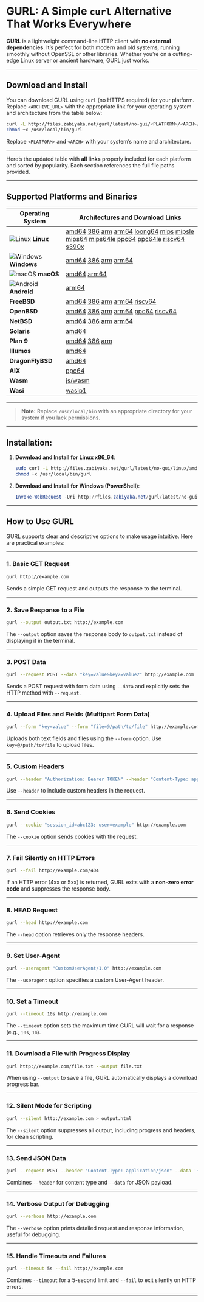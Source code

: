 # GURL: A Simple `curl` Alternative That Works Everywhere

**GURL** is a lightweight command-line HTTP client with **no external dependencies**. It’s perfect for both modern and old systems, running smoothly without OpenSSL or other libraries. Whether you’re on a cutting-edge Linux server or ancient hardware, GURL just works.

---

## Download and Install

You can download GURL using `curl` (no HTTPS required) for your platform. Replace `<ARCHIVE_URL>` with the appropriate link for your operating system and architecture from the table below:

```bash
curl -L http://files.zabiyaka.net/gurl/latest/no-gui/<PLATFORM>/<ARCH>/gurl -o /usr/local/bin/gurl
chmod +x /usr/local/bin/gurl
```

Replace `<PLATFORM>` and `<ARCH>` with your system’s name and architecture.

---

Here’s the updated table with **all links** properly included for each platform and sorted by popularity. Each section references the full file paths provided.

---

## Supported Platforms and Binaries

| **Operating System**                         | **Architectures and Download Links**                                                                                                      |
|---------------------------------------------|-------------------------------------------------------------------------------------------------------------------------|
| ![Linux](https://edent.github.io/SuperTinyIcons/images/svg/linux.svg) **Linux**       | [amd64](http://files.zabiyaka.net/gurl/binaries/latest/no-gui/linux/amd64/gurl) [386](http://files.zabiyaka.net/gurl/binaries/latest/no-gui/linux/386/gurl) [arm](http://files.zabiyaka.net/gurl/binaries/latest/no-gui/linux/arm/gurl) [arm64](http://files.zabiyaka.net/gurl/binaries/latest/no-gui/linux/arm64/gurl) [loong64](http://files.zabiyaka.net/gurl/binaries/latest/no-gui/linux/loong64/gurl) [mips](http://files.zabiyaka.net/gurl/binaries/latest/no-gui/linux/mips/gurl) [mipsle](http://files.zabiyaka.net/gurl/binaries/latest/no-gui/linux/mipsle/gurl) [mips64](http://files.zabiyaka.net/gurl/binaries/latest/no-gui/linux/mips64/gurl) [mips64le](http://files.zabiyaka.net/gurl/binaries/latest/no-gui/linux/mips64le/gurl) [ppc64](http://files.zabiyaka.net/gurl/binaries/latest/no-gui/linux/ppc64/gurl) [ppc64le](http://files.zabiyaka.net/gurl/binaries/latest/no-gui/linux/ppc64le/gurl) [riscv64](http://files.zabiyaka.net/gurl/binaries/latest/no-gui/linux/riscv64/gurl) [s390x](http://files.zabiyaka.net/gurl/binaries/latest/no-gui/linux/s390x/gurl) |
| ![Windows](https://edent.github.io/SuperTinyIcons/images/svg/windows.svg) **Windows**  | [amd64](http://files.zabiyaka.net/gurl/binaries/latest/no-gui/windows/amd64/gurl.exe) [386](http://files.zabiyaka.net/gurl/binaries/latest/no-gui/windows/386/gurl.exe) [arm](http://files.zabiyaka.net/gurl/binaries/latest/no-gui/windows/arm/gurl.exe) [arm64](http://files.zabiyaka.net/gurl/binaries/latest/no-gui/windows/arm64/gurl.exe) |
| ![macOS](https://edent.github.io/SuperTinyIcons/images/svg/apple.svg) **macOS**        | [amd64](http://files.zabiyaka.net/gurl/binaries/latest/no-gui/mac/amd64/gurl) [arm64](http://files.zabiyaka.net/gurl/binaries/latest/no-gui/mac/arm64/gurl)                        |
| ![Android](https://edent.github.io/SuperTinyIcons/images/svg/android.svg) **Android**  | [arm64](http://files.zabiyaka.net/gurl/binaries/latest/no-gui/android/arm64/gurl)                                                |
| **FreeBSD**                                  | [amd64](http://files.zabiyaka.net/gurl/binaries/latest/no-gui/freebsd/amd64/gurl) [386](http://files.zabiyaka.net/gurl/binaries/latest/no-gui/freebsd/386/gurl) [arm](http://files.zabiyaka.net/gurl/binaries/latest/no-gui/freebsd/arm/gurl) [arm64](http://files.zabiyaka.net/gurl/binaries/latest/no-gui/freebsd/arm64/gurl) [riscv64](http://files.zabiyaka.net/gurl/binaries/latest/no-gui/freebsd/riscv64/gurl) |
| **OpenBSD**                                  | [amd64](http://files.zabiyaka.net/gurl/binaries/latest/no-gui/openbsd/amd64/gurl) [386](http://files.zabiyaka.net/gurl/binaries/latest/no-gui/openbsd/386/gurl) [arm](http://files.zabiyaka.net/gurl/binaries/latest/no-gui/openbsd/arm/gurl) [arm64](http://files.zabiyaka.net/gurl/binaries/latest/no-gui/openbsd/arm64/gurl) [ppc64](http://files.zabiyaka.net/gurl/binaries/latest/no-gui/openbsd/ppc64/gurl) [riscv64](http://files.zabiyaka.net/gurl/binaries/latest/no-gui/openbsd/riscv64/gurl) |
| **NetBSD**                                   | [amd64](http://files.zabiyaka.net/gurl/binaries/latest/no-gui/netbsd/amd64/gurl) [386](http://files.zabiyaka.net/gurl/binaries/latest/no-gui/netbsd/386/gurl) [arm](http://files.zabiyaka.net/gurl/binaries/latest/no-gui/netbsd/arm/gurl) [arm64](http://files.zabiyaka.net/gurl/binaries/latest/no-gui/netbsd/arm64/gurl) |
| **Solaris**                                  | [amd64](http://files.zabiyaka.net/gurl/binaries/latest/no-gui/solaris/amd64/gurl)                                                |
| **Plan 9**                                   | [amd64](http://files.zabiyaka.net/gurl/binaries/latest/no-gui/plan9/amd64/gurl) [386](http://files.zabiyaka.net/gurl/binaries/latest/no-gui/plan9/386/gurl) [arm](http://files.zabiyaka.net/gurl/binaries/latest/no-gui/plan9/arm/gurl) |
| **Illumos**                                  | [amd64](http://files.zabiyaka.net/gurl/binaries/latest/no-gui/illumos/amd64/gurl)                                                |
| **DragonFlyBSD**                             | [amd64](http://files.zabiyaka.net/gurl/binaries/latest/no-gui/dragonfly/amd64/gurl)                                              |
| **AIX**                                      | [ppc64](http://files.zabiyaka.net/gurl/binaries/latest/no-gui/aix/ppc64/gurl)                                                    |
| **Wasm**                                     | [js/wasm](http://files.zabiyaka.net/gurl/binaries/latest/no-gui/js/wasm/gurl)                                                   |
| **Wasi**                                     | [wasip1](http://files.zabiyaka.net/gurl/binaries/latest/no-gui/wasip1/wasm/gurl)                                                 |

---

> **Note:** Replace `/usr/local/bin` with an appropriate directory for your system if you lack permissions.

---

## Installation:

1. **Download and Install for Linux x86_64**:
   ```bash
   sudo curl -L http://files.zabiyaka.net/gurl/latest/no-gui/linux/amd64/gurl -o /usr/local/bin/gurl
   chmod +x /usr/local/bin/gurl
   ```

2. **Download and Install for Windows (PowerShell)**:
   ```powershell
   Invoke-WebRequest -Uri http://files.zabiyaka.net/gurl/latest/no-gui/windows/amd64/gurl.exe -OutFile gurl.exe
   ```

---

## How to Use GURL

GURL supports clear and descriptive options to make usage intuitive. Here are practical examples:

---

### 1. **Basic GET Request**

```bash
gurl http://example.com
```
Sends a simple GET request and outputs the response to the terminal.

---

### 2. **Save Response to a File**

```bash
gurl --output output.txt http://example.com
```
The `--output` option saves the response body to `output.txt` instead of displaying it in the terminal.

---

### 3. **POST Data**

```bash
gurl --request POST --data "key=value&key2=value2" http://example.com
```
Sends a POST request with form data using `--data` and explicitly sets the HTTP method with `--request`.

---

### 4. **Upload Files and Fields (Multipart Form Data)**

```bash
gurl --form "key=value" --form "file=@/path/to/file" http://example.com
```
Uploads both text fields and files using the `--form` option. Use `key=@/path/to/file` to upload files.

---

### 5. **Custom Headers**

```bash
gurl --header "Authorization: Bearer TOKEN" --header "Content-Type: application/json" http://example.com
```
Use `--header` to include custom headers in the request.

---

### 6. **Send Cookies**

```bash
gurl --cookie "session_id=abc123; user=example" http://example.com
```
The `--cookie` option sends cookies with the request.

---

### 7. **Fail Silently on HTTP Errors**

```bash
gurl --fail http://example.com/404
```
If an HTTP error (4xx or 5xx) is returned, GURL exits with a **non-zero error code** and suppresses the response body.

---

### 8. **HEAD Request**

```bash
gurl --head http://example.com
```
The `--head` option retrieves only the response headers.

---

### 9. **Set User-Agent**

```bash
gurl --useragent "CustomUserAgent/1.0" http://example.com
```
The `--useragent` option specifies a custom User-Agent header.

---

### 10. **Set a Timeout**

```bash
gurl --timeout 10s http://example.com
```
The `--timeout` option sets the maximum time GURL will wait for a response (e.g., `10s`, `1m`).

---

### 11. **Download a File with Progress Display**

```bash
gurl http://example.com/file.txt --output file.txt
```
When using `--output` to save a file, GURL automatically displays a download progress bar.

---

### 12. **Silent Mode for Scripting**

```bash
gurl --silent http://example.com > output.html
```
The `--silent` option suppresses all output, including progress and headers, for clean scripting.

---

### 13. **Send JSON Data**

```bash
gurl --request POST --header "Content-Type: application/json" --data '{"key":"value"}' http://example.com
```
Combines `--header` for content type and `--data` for JSON payload.

---

### 14. **Verbose Output for Debugging**

```bash
gurl --verbose http://example.com
```
The `--verbose` option prints detailed request and response information, useful for debugging.

---

### 15. **Handle Timeouts and Failures**

```bash
gurl --timeout 5s --fail http://example.com
```
Combines `--timeout` for a 5-second limit and `--fail` to exit silently on HTTP errors.

---

